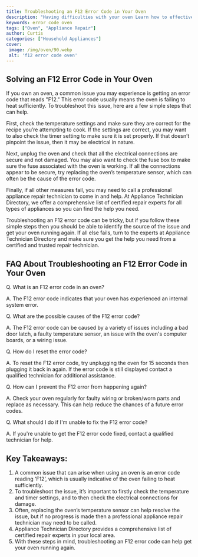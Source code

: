 ```yaml
---
title: Troubleshooting an F12 Error Code in Your Oven
description: "Having difficulties with your oven Learn how to effectively troubleshoot an F12 Error Code in Your Oven with this step-by-step guide Find out how to fix the problem quickly and easily"
keywords: error code oven
tags: ["Oven", "Appliance Repair"]
author: Curtis
categories: ["Household Appliances"]
cover: 
 image: /img/oven/90.webp
 alt: 'f12 error code oven'
---
```

## Solving an F12 Error Code in Your Oven
If you own an oven, a common issue you may experience is getting an error code that reads "F12." This error code usually means the oven is failing to heat sufficiently. To troubleshoot this issue, here are a few simple steps that can help.

First, check the temperature settings and make sure they are correct for the recipe you’re attempting to cook. If the settings are correct, you may want to also check the timer setting to make sure it is set properly. If that doesn’t pinpoint the issue, then it may be electrical in nature. 

Next, unplug the oven and check that all the electrical connections are secure and not damaged. You may also want to check the fuse box to make sure the fuse associated with the oven is working. If all the connections appear to be secure, try replacing the oven’s temperature sensor, which can often be the cause of the error code.

Finally, if all other measures fail, you may need to call a professional appliance repair technician to come in and help. At Appliance Technician Directory, we offer a comprehensive list of certified repair experts for all types of appliances so you can find the help you need. 

Troubleshooting an F12 error code can be tricky, but if you follow these simple steps then you should be able to identify the source of the issue and get your oven running again. If all else fails, turn to the experts at Appliance Technician Directory and make sure you get the help you need from a certified and trusted repair technician.

## FAQ About Troubleshooting an F12 Error Code in Your Oven

Q. What is an F12 error code in an oven?

A. The F12 error code indicates that your oven has experienced an internal system error.

Q. What are the possible causes of the F12 error code?

A. The F12 error code can be caused by a variety of issues including a bad door latch, a faulty temperature sensor, an issue with the oven's computer boards, or a wiring issue.

Q. How do I reset the error code?

A. To reset the F12 error code, try unplugging the oven for 15 seconds then plugging it back in again. If the error code is still displayed contact a qualified technician for additional assistance.

Q. How can I prevent the F12 error from happening again?

A. Check your oven regularly for faulty wiring or broken/worn parts and replace as necessary. This can help reduce the chances of a future error codes.

Q. What should I do if I'm unable to fix the F12 error code?

A. If you're unable to get the F12 error code fixed, contact a qualified technician for help.

## Key Takeaways:
1. A common issue that can arise when using an oven is an error code reading ’F12’, which is usually indicative of the oven failing to heat sufficiently.
2. To troubleshoot the issue, it’s important to firstly check the temperature and timer settings, and to then check the electrical connections for damage.
3. Often, replacing the oven’s temperature sensor can help resolve the issue, but if no progress is made then a professional appliance repair technician may need to be called.
4. Appliance Technician Directory provides a comprehensive list of certified repair experts in your local area.
5. With these steps in mind, troubleshooting an F12 error code can help get your oven running again.
